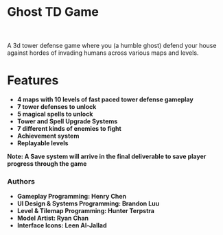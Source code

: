 # Ghost TD Game
<br><br>
A 3d tower defense game where you (a humble ghost) defend your house against hordes of invading humans across various maps and levels.

# Features
- <b> 4 maps with 10 levels of fast paced tower defense gameplay
- <b> 7 tower defenses to unlock
- <b> 5 magical spells to unlock
- <b> Tower and Spell Upgrade Systems
- <b> 7 different kinds of enemies to fight
- <b> Achievement system
- <b> Replayable levels

Note: A Save system will arrive in the final deliverable to save player progress through the game

### Authors
- <b>Gameplay Programming:</b> Henry Chen
- <b>UI Design & Systems Programming</b>: Brandon Luu
- <b>Level & Tilemap Programming</b>: Hunter Terpstra
- <b>Model Artist</b>: Ryan Chan
- <b>Interface Icons</b>: Leen Al-Jallad
